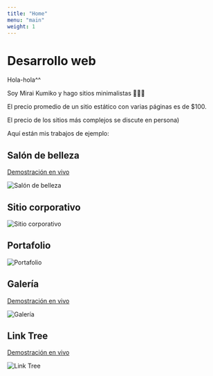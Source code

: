 ```yaml
---
title: "Home"
menu: "main"
weight: 1
---
```


# Desarrollo web

Hola-hola^^

Soy Mirai Kumiko y hago sitios minimalistas 🫸✨🫷

El precio promedio de un sitio estático con varias páginas es de $100.

El precio de los sitios más complejos se discute en persona)

Aquí están mis trabajos de ejemplo:

## Salón de belleza

[Demostración en vivo](https://mk-beauty-salon.netlify.app)

![Salón de belleza](/images/beauty-salon.webp "Beauty salon")

## Sitio corporativo

![Sitio corporativo](/images/corp.webp "Corp site")

## Portafolio

![Portafolio](/images/portfolio.webp "Portfolio")

## Galería

[Demostración en vivo](https://mk-gallery.netlify.app)

![Galería](/images/gallery.webp "Gallery")

## Link Tree

[Demostración en vivo](https://mk-link-tree.netlify.app)

![Link Tree](/images/link-tree.webp "Link tree")
